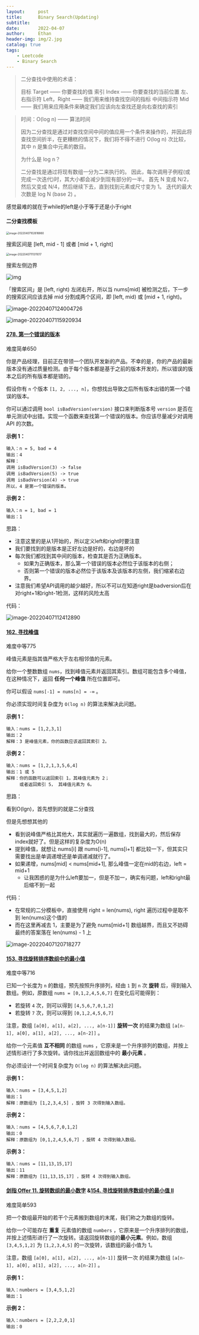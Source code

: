 ```yaml
---
layout:     post
title:      Binary Search(Updating)
subtitle:   
date:       2022-04-07
author:     Ethan
header-img: img/2.jpg
catalog: true
tags:
    - Leetcode
    - Binary Search
---
```


> 二分查找中使用的术语：
>
> 目标 Target —— 你要查找的值
> 索引 Index —— 你要查找的当前位置
> 左、右指示符 Left，Right —— 我们用来维持查找空间的指标
> 中间指示符 Mid —— 我们用来应用条件来确定我们应该向左查找还是向右查找的索引

> 时间：O(log n) —— 算法时间
>
> 因为二分查找是通过对查找空间中间的值应用一个条件来操作的，并因此将查找空间折半，在更糟糕的情况下，我们将不得不进行 O(log n) 次比较，其中 n 是集合中元素的数目。
>
> 为什么是 log n？
>
> 二分查找是通过将现有数组一分为二来执行的。
> 因此，每次调用子例程(或完成一次迭代)时，其大小都会减少到现有部分的一半。
> 首先 N 变成 N/2，然后又变成 N/4，然后继续下去，直到找到元素或尺寸变为 1。
> 迭代的最大次数是 log N (base 2) 。

感觉最难的就在于while的left是小于等于还是小于right

#### 二分查找模板

<img src="https://raw.githubusercontent.com/xiaominglalala/pic/main/img/image-20220407102616860.png" alt="image-20220407102616860" style="zoom:50%;" />

搜索区间是 [left, mid - 1] 或者 [mid + 1, right] 

<img src="https://raw.githubusercontent.com/xiaominglalala/pic/main/img/image-20220407111311017.png" alt="image-20220407111311017" style="zoom:50%;" />

搜索左侧边界

![img](https://raw.githubusercontent.com/xiaominglalala/pic/main/img/1566782-20190624225555183-2085599880.jpg)

「搜索区间」是 [left, right) 左闭右开，所以当 nums[mid] 被检测之后，下一步的搜索区间应该去掉 mid 分割成两个区间，即 [left, mid) 或 [mid + 1, right)。

![image-20220407124004726](https://raw.githubusercontent.com/xiaominglalala/pic/main/img/image-20220407124004726.png)

![image-20220407115920934](https://raw.githubusercontent.com/xiaominglalala/pic/main/img/image-20220407115920934.png)

#### [278. 第一个错误的版本](https://leetcode-cn.com/problems/first-bad-version/)

难度简单650

你是产品经理，目前正在带领一个团队开发新的产品。不幸的是，你的产品的最新版本没有通过质量检测。由于每个版本都是基于之前的版本开发的，所以错误的版本之后的所有版本都是错的。

假设你有 `n` 个版本 `[1, 2, ..., n]`，你想找出导致之后所有版本出错的第一个错误的版本。

你可以通过调用 `bool isBadVersion(version)` 接口来判断版本号 `version` 是否在单元测试中出错。实现一个函数来查找第一个错误的版本。你应该尽量减少对调用 API 的次数。

**示例 1：**

```
输入：n = 5, bad = 4
输出：4
解释：
调用 isBadVersion(3) -> false 
调用 isBadVersion(5) -> true 
调用 isBadVersion(4) -> true
所以，4 是第一个错误的版本。
```

**示例 2：**

```
输入：n = 1, bad = 1
输出：1
```

思路：

- 注意这里的是从1开始的，所以定义left和right时要注意
- 我们要找到的是版本是正好左边是好的，右边是坏的
- 每次我们都找到其中间的版本，检查其是否为正确版本。
  - 如果为正确版本，那么第一个错误的版本必然位于该版本的右侧；
  - 否则第一个错误的版本必然位于该版本及该版本的左侧，我们缩紧右边界。
- 注意我们希望API调用的越少越好，所以不可以在知道right是badversion后在对right+1和right-1检测，这样的风险太高

代码：

![image-20220407112412890](https://raw.githubusercontent.com/xiaominglalala/pic/main/img/image-20220407112412890.png)

#### [162. 寻找峰值](https://leetcode-cn.com/problems/find-peak-element/)

难度中等775

峰值元素是指其值严格大于左右相邻值的元素。

给你一个整数数组 `nums`，找到峰值元素并返回其索引。数组可能包含多个峰值，在这种情况下，返回 **任何一个峰值** 所在位置即可。

你可以假设 `nums[-1] = nums[n] = -∞` 。

你必须实现时间复杂度为 `O(log n)` 的算法来解决此问题。

 

**示例 1：**

```
输入：nums = [1,2,3,1]
输出：2
解释：3 是峰值元素，你的函数应该返回其索引 2。
```

**示例 2：**

```
输入：nums = [1,2,1,3,5,6,4]
输出：1 或 5 
解释：你的函数可以返回索引 1，其峰值元素为 2；
     或者返回索引 5， 其峰值元素为 6。
```

思路：

看到O(lgn)，首先想到的就是二分查找

但是先想想其他的

- 看到说峰值严格比其他大，其实就遍历一遍数组，找到最大的，然后保存index就好了。但是这样的复杂度为O(n)
- 提到峰值，就想让 nums[i] 跟 nums[i-1], nums[i+1] 都比较一下，但其实只需要找出是单调递增还是单调递减就行了。
- 如果递增，nums[mid] < nums[mid+1], 那么峰值一定在mid的右边，left = mid+1
  - 让我困惑的是为什么left要加一，但是不加一，确实有问题，left和right最后缩不到一起

代码：

- 在常规的二分模板中，直接使用 right = len(nums), right 遍历过程中是取不到 len(nums)这个值的
- 而在这里再减去 1，主要是为了避免 nums[mid+1] 数组越界，而且又不妨碍最终的答案落在 len(nums) - 1 上

![image-20220407120718277](https://raw.githubusercontent.com/xiaominglalala/pic/main/img/image-20220407120718277.png)

#### [153. 寻找旋转排序数组中的最小值](https://leetcode-cn.com/problems/find-minimum-in-rotated-sorted-array/)

难度中等716

已知一个长度为 `n` 的数组，预先按照升序排列，经由 `1` 到 `n` 次 **旋转** 后，得到输入数组。例如，原数组 `nums = [0,1,2,4,5,6,7]` 在变化后可能得到：

- 若旋转 `4` 次，则可以得到 `[4,5,6,7,0,1,2]`
- 若旋转 `7` 次，则可以得到 `[0,1,2,4,5,6,7]`

注意，数组 `[a[0], a[1], a[2], ..., a[n-1]]` **旋转一次** 的结果为数组 `[a[n-1], a[0], a[1], a[2], ..., a[n-2]]` 。

给你一个元素值 **互不相同** 的数组 `nums` ，它原来是一个升序排列的数组，并按上述情形进行了多次旋转。请你找出并返回数组中的 **最小元素** 。

你必须设计一个时间复杂度为 `O(log n)` 的算法解决此问题。

 

**示例 1：**

```
输入：nums = [3,4,5,1,2]
输出：1
解释：原数组为 [1,2,3,4,5] ，旋转 3 次得到输入数组。
```

**示例 2：**

```
输入：nums = [4,5,6,7,0,1,2]
输出：0
解释：原数组为 [0,1,2,4,5,6,7] ，旋转 4 次得到输入数组。
```

**示例 3：**

```
输入：nums = [11,13,15,17]
输出：11
解释：原数组为 [11,13,15,17] ，旋转 4 次得到输入数组。
```

 

#### [剑指 Offer 11. 旋转数组的最小数字](https://leetcode-cn.com/problems/xuan-zhuan-shu-zu-de-zui-xiao-shu-zi-lcof/) &[154. 寻找旋转排序数组中的最小值 II](https://leetcode-cn.com/problems/find-minimum-in-rotated-sorted-array-ii/)

难度简单593

把一个数组最开始的若干个元素搬到数组的末尾，我们称之为数组的旋转。

给你一个可能存在 **重复** 元素值的数组 `numbers` ，它原来是一个升序排列的数组，并按上述情形进行了一次旋转。请返回旋转数组的**最小元素**。例如，数组 `[3,4,5,1,2]` 为 `[1,2,3,4,5]` 的一次旋转，该数组的最小值为 1。 

注意，数组 `[a[0], a[1], a[2], ..., a[n-1]]` 旋转一次 的结果为数组 `[a[n-1], a[0], a[1], a[2], ..., a[n-2]]` 。

 

**示例 1：**

```
输入：numbers = [3,4,5,1,2]
输出：1
```

**示例 2：**

```
输入：numbers = [2,2,2,0,1]
输出：0
```